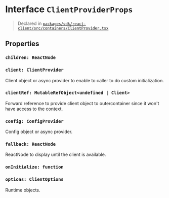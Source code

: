 # Interface `ClientProviderProps`
> Declared in [`packages/sdk/react-client/src/containers/ClientProvider.tsx`]()


## Properties
### `children: ReactNode`
### `client: ClientProvider`
Client object or async provider to enable to caller to do custom initialization.
### `clientRef: MutableRefObject<undefined | Client>`
Forward reference to provide client object to outercontainer since it won't have access to the context.
### `config: ConfigProvider`
Config object or async provider.
### `fallback: ReactNode`
ReactNode to display until the client is available.
### `onInitialize: function`
### `options: ClientOptions`
Runtime objects.